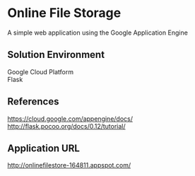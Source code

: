 # Online File Storage

A simple web application using the Google Application Engine

## Solution Environment

Google Cloud Platform  
Flask

## References

https://cloud.google.com/appengine/docs/  
http://flask.pocoo.org/docs/0.12/tutorial/

## Application URL
http://onlinefilestore-164811.appspot.com/
